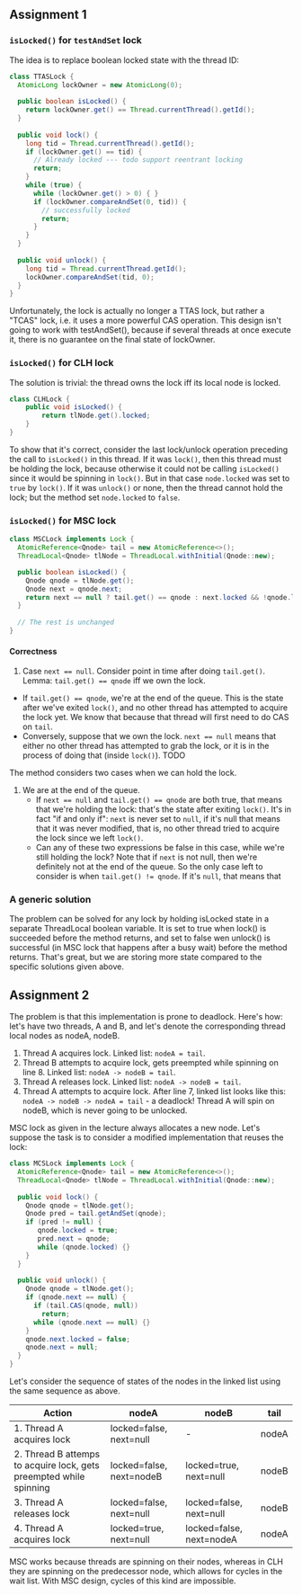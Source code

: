 ## Assignment 1

### `isLocked()` for `testAndSet` lock

The idea is to replace boolean locked state with the thread ID:

```java
class TTASLock {
  AtomicLong lockOwner = new AtomicLong(0);
  
  public boolean isLocked() {
    return lockOwner.get() == Thread.currentThread().getId();
  }
  
  public void lock() {
    long tid = Thread.currentThread().getId();    
    if (lockOwner.get() == tid) {
      // Already locked --- todo support reentrant locking
      return;
    }
    while (true) {
      while (lockOwner.get() > 0) { }
      if (lockOwner.compareAndSet(0, tid)) {
        // successfully locked
        return;
      }
    }
  }
  
  public void unlock() {
    long tid = Thread.currentThread.getId();
    lockOwner.compareAndSet(tid, 0);
  }
}
```

Unfortunately, the lock is actually no longer a TTAS lock, but rather a "TCAS" lock, i.e. it uses a more powerful CAS operation. This design isn't going to work with testAndSet(), because if several threads at once execute it, there is no guarantee on the final state of lockOwner.

### `isLocked()` for CLH lock

The solution is trivial: the thread owns the lock iff its local node is locked.

```java
class CLHLock {
    public void isLocked() {
        return tlNode.get().locked;
    }
}
```

To show that it's correct, consider the last lock/unlock operation preceding the call to `isLocked()` in this thread. If it was `lock()`, then this thread must be holding the lock, because otherwise it could not be calling `isLocked()` since it would be spinning in `lock()`. But in that case `node.locked` was set to `true` by `lock()`. If it was `unlock()` or none, then the thread cannot hold the lock; but the method set `node.locked` to `false`.

### `isLocked()` for MSC lock

```java
class MSCLock implements Lock {
  AtomicReference<Qnode> tail = new AtomicReference<>();
  ThreadLocal<Qnode> tlNode = ThreadLocal.withInitial(Qnode::new);

  public boolean isLocked() {
    Qnode qnode = tlNode.get();
    Qnode next = qnode.next;
    return next == null ? tail.get() == qnode : next.locked && !qnode.locked;
  }
  
  // The rest is unchanged
}
```

#### Correctness

1. Case `next == null`. Consider point in time after doing `tail.get()`. Lemma: `tail.get() == qnode` iff we own the lock.
  - If `tail.get() == qnode`,  we're at the end of the queue. This is the state after we've exited `lock()`, and no other thread has attempted to acquire the lock yet. We know that because that thread will first need to do CAS on `tail`.
  - Conversely, suppose that we own the lock. `next == null` means that either no other thread has attempted to grab the lock, or it is in the process of doing that (inside `lock()`). TODO


The method considers two cases when we can hold the lock.

1. We are at the end of the queue.
    - If `next == null` and `tail.get() == qnode` are both true, that means that we're holding the lock: that's the state after exiting `lock()`. It's in fact "if and only if": `next` is never set to `null`, if it's null that means that it was never modified, that is, no other thread tried to acquire the lock since we left `lock()`.  
    - Can any of these two expressions be false in this case, while we're still holding the lock? Note that if `next` is not null, then we're definitely not at the end of the queue. So the only case left to consider is when `tail.get() != qnode`. If it's `null`, that means that  


### A generic solution

The problem can be solved for any lock by holding isLocked state in a separate ThreadLocal boolean variable. It is set to true when lock() is succeeded before the method returns, and set to false wen unlock() is successful (in MSC lock that happens after a busy wait) before the method returns. That's great, but we are storing more state compared to the specific solutions given above.


## Assignment 2

The problem is that this implementation is prone to deadlock. Here's how: let's have two threads, A and B, and let's denote the corresponding thread local nodes as nodeA, nodeB.

1. Thread A acquires lock. Linked list: `nodeA = tail`.
2. Thread B attempts to acquire lock, gets preempted while spinning on line 8. Linked list: `nodeA -> nodeB = tail`.
3. Thread A releases lock. Linked list: `nodeA -> nodeB = tail`.
4. Thread A attempts to acquire lock. After line 7, linked list looks like this: `nodeA -> nodeB -> nodeA = tail` -  a deadlock! Thread A will spin on nodeB, which is never going to be unlocked.

MSC lock as given in the lecture always allocates a new node. Let's suppose the task is to consider a modified implementation that reuses the lock:

```java
class MCSLock implements Lock {
  AtomicReference<Qnode> tail = new AtomicReference<>();
  ThreadLocal<Qnode> tlNode = ThreadLocal.withInitial(Qnode::new);
  
  public void lock() {
    Qnode qnode = tlNode.get();
    Qnode pred = tail.getAndSet(qnode);
    if (pred != null) {
       qnode.locked = true;
       pred.next = qnode;
       while (qnode.locked) {}
    }
  } 
  
  public void unlock() {
    Qnode qnode = tlNode.get();
    if (qnode.next == null) {
      if (tail.CAS(qnode, null))
        return;
      while (qnode.next == null) {}
    }
    qnode.next.locked = false;
    qnode.next = null;
  }
} 
```

Let's consider the sequence of states of the nodes in the linked list using the same sequence as above.
 
| Action | nodeA | nodeB | tail |
|--------|-------|-------|------|
| 1. Thread A acquires lock | locked=false, next=null | - | nodeA |
| 2. Thread B attemps to acquire lock, gets preempted while spinning | locked=false, next=nodeB | locked=true, next=null | nodeB | 
| 3. Thread A releases lock | locked=false, next=null | locked=false, next=null | nodeB |
| 4. Thread A acquires lock | locked=true, next=null | locked=false, next=nodeA | nodeA |

MSC works because threads are spinning on their nodes, whereas in CLH they are spinning on the predecessor node, which allows for cycles in the wait list. With MSC design, cycles of this kind are impossible.  